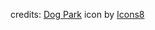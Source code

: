 

credits:
<a target="_blank" href="https://icons8.com/icon/19821/dog-park">Dog Park</a> icon by <a target="_blank" href="https://icons8.com">Icons8</a>